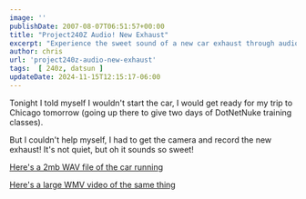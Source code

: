```yaml
---
image: ''
publishDate: 2007-08-07T06:51:57+00:00
title: "Project240Z Audio! New Exhaust"
excerpt: "Experience the sweet sound of a new car exhaust through audio and video, featured in this blog post about a trip to Chicago."
author: chris
url: 'project240z-audio-new-exhaust'
tags:  [ 240z, datsun ] 
updateDate: 2024-11-15T12:15:17-06:00
---
```


Tonight I told myself I wouldn't start the car, I would get ready for my trip to Chicago tomorrow (going up there to give two days of DotNetNuke training classes).

But I couldn't help myself, I had to get the camera and record the new exhaust! It's not quiet, but oh it sounds so sweet!

[Here's a 2mb WAV file of the car running](https://www.project240z.com/P240z-8-6.wav)

[Here's a large WMV video of the same thing](https://www.christoc.com/video/8-6-07/P240z-8-6.wmv)
